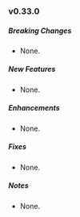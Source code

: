 ### v0.33.0

##### Breaking Changes
* None.

##### New Features
* None.

##### Enhancements
* None.

##### Fixes
* None.

##### Notes
* None.